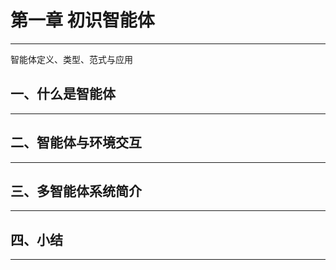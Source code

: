 # 第一章 初识智能体
---
智能体定义、类型、范式与应用

## 一、什么是智能体
---


## 二、智能体与环境交互
---

## 三、多智能体系统简介
---

## 四、小结
---
